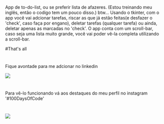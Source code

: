 App de to-do-list, ou se preferir lista de afazeres. (Estou treinando meu inglês, então o codigo tem um pouco disso.)
btw... 
Usando o tkinter, com o app você vai adcionar tarefas, riscar as que já estão feitas(e desfazer o 'check', caso faça por engano), deletar tarefas (qualquer tarefa) ou ainda, deletar apenas as marcadas no 'check'.
O app conta com um scroll-bar, caso seja uma lista muito grande, você vai poder vê-la completa utilizando a scroll-bar. 

#That's all

#
Fique avontade para me adcionar no linkedin
<div>
    <a href="https://www.linkedin.com/in/jf-ar/"><img src="https://img.shields.io/badge/LinkedIn-0077B5?style=for-the-badge&logo=linkedin&logoColor=white" target="_blank"></a>
</div>

#
Para vê-lo funcionando vá aos destaques do meu perfil no instagram '#100DaysOfCode'
#
<a href="https://instagram.com/jrjosuue"><img src="https://img.shields.io/badge/Instagram-E4405F?style=for-the-badge&logo=instagram&logoColor=white" target="_blank"></a>